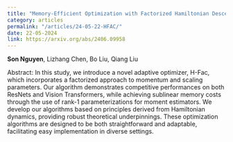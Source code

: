 ```yaml
---
title: "Memory-Efficient Optimization with Factorized Hamiltonian Descent"
category: articles
permalink: "/articles/24-05-22-HFAC/"
date: 22-05-2024
link: https://arxiv.org/abs/2406.09958
---
```

[comment]: <> (<a href="https://arxiv.org/abs/2002.07367">Arxiv</a>.)
<b>Son Nguyen</b>, Lizhang Chen, Bo Liu, Qiang Liu

Abstract: In this study, we introduce a novel adaptive optimizer, H-Fac, which incorporates a factorized approach to momentum and scaling parameters. Our algorithm demonstrates competitive performances on both ResNets and Vision Transformers, while achieving sublinear memory costs through the use of rank-1 parameterizations for moment estimators. We develop our algorithms based on principles derived from Hamiltonian dynamics, providing robust theoretical underpinnings. These optimization algorithms are designed to be both straightforward and adaptable, facilitating easy implementation in diverse settings.
